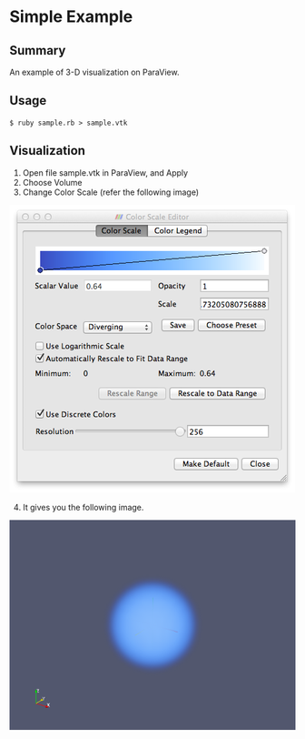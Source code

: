 # Simple Example

## Summary
An example of 3-D visualization on ParaView.

## Usage

``` 
$ ruby sample.rb > sample.vtk
``` 

## Visualization

1. Open file sample.vtk in ParaView, and Apply
2. Choose Volume
3. Change Color Scale (refer the following image)

![Color Scale](colorscale.png)

4. It gives you the following image.

![sample.png](sample.png)

